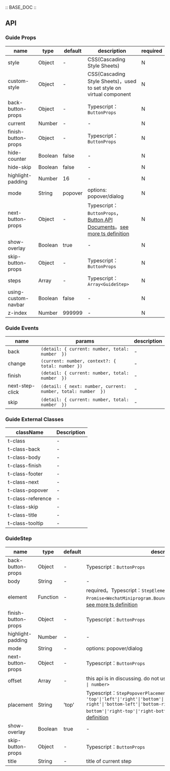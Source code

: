 :: BASE_DOC ::

## API

### Guide Props

name | type | default | description | required
-- | -- | -- | -- | --
style | Object | - | CSS(Cascading Style Sheets) | N
custom-style | Object | - | CSS(Cascading Style Sheets)，used to set style on virtual component | N
back-button-props | Object | - | Typescript：`ButtonProps` | N
current | Number | - | \- | N
finish-button-props | Object | - | Typescript：`ButtonProps` | N
hide-counter | Boolean | false | \- | N
hide-skip | Boolean | false | \- | N
highlight-padding | Number | 16 | \- | N
mode | String | popover | options: popover/dialog | N
next-button-props | Object | - | Typescript：`ButtonProps`，[Button API Documents](./button?tab=api)。[see more ts definition](https://github.com/Tencent/tdesign-miniprogram/tree/develop/src/guide/type.ts) | N
show-overlay | Boolean | true | \- | N
skip-button-props | Object | - | Typescript：`ButtonProps` | N
steps | Array | - | Typescript：`Array<GuideStep>` | N
using-custom-navbar | Boolean | false | \- | N
z-index | Number | 999999 | \- | N

### Guide Events

name | params | description
-- | -- | --
back | `(detail: { current: number, total: number  })` | \-
change | `(current: number, context?: {  total: number })` | \-
finish | `(detail: { current: number, total: number  })` | \-
next-step-click | `(detail: { next: number, current: number, total: number  })` | \-
skip | `(detail: { current: number, total: number  })` | \-

### Guide External Classes

className | Description
-- | --
t-class | \-
t-class-back | \-
t-class-body | \-
t-class-finish | \-
t-class-footer | \-
t-class-next | \-
t-class-popover | \-
t-class-reference | \-
t-class-skip | \-
t-class-title | \-
t-class-tooltip | \-

### GuideStep

name | type | default | description | required
-- | -- | -- | -- | --
back-button-props | Object | - | Typescript：`ButtonProps` | N
body | String | - | \- | N
element | Function | - | required。Typescript：`StepElement` `type StepElement = () => Promise<WechatMiniprogram.BoundingClientRectCallbackResult>`。[see more ts definition](https://github.com/Tencent/tdesign-miniprogram/tree/develop/src/guide/type.ts) | Y
finish-button-props | Object | - | Typescript：`ButtonProps` | N
highlight-padding | Number | - | \- | N
mode | String | - | options: popover/dialog | N
next-button-props | Object | - | Typescript：`ButtonProps` | N
offset | Array | - | this api is in discussing. do not use it。Typescript：`Array<string \| number>` | N
placement | String | 'top' | Typescript：`StepPopoverPlacement ` `type StepPopoverPlacement = 'top'\|'left'\|'right'\|'bottom'\|'top-left'\|'top-right'\|'bottom-left'\|'bottom-right'\|'left-top'\|'left-bottom'\|'right-top'\|'right-bottom'\|'center'`。[see more ts definition](https://github.com/Tencent/tdesign-miniprogram/tree/develop/src/guide/type.ts) | N
show-overlay | Boolean | true | \- | N
skip-button-props | Object | - | Typescript：`ButtonProps` | N
title | String | - | title of current step | N
